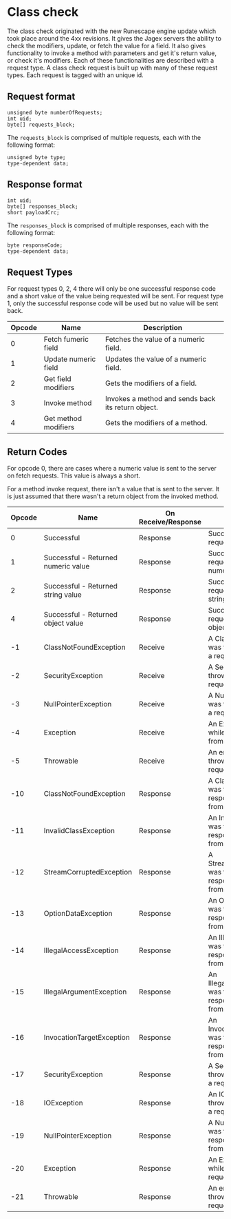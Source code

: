 # Class check

The class check originated with the new Runescape engine update which
took place around the 4xx revisions.
It gives the Jagex servers the ability to check the modifiers, update,
or fetch the value for a field.
It also gives functionality to invoke a method with parameters and get
it's return value, or check it's modifiers.
Each of these functionalities are described with a request type.
A class check request is built up with many of these request types.
Each request is tagged with an unique id.

## Request format

```
unsigned byte numberOfRequests;
int uid;
byte[] requests_block;
```

The `requests_block` is comprised of multiple requests, each with the following format:

```
unsigned byte type;
type-dependent data;
```

## Response format

```
int uid;
byte[] responses_block;
short payloadCrc;
```

The `responses_block` is comprised of multiple responses, each with the following format:

```
byte responseCode;
type-dependent data;
```

## Request Types

For request types 0, 2, 4 there will only be one successful response
code and a short value of the value being requested will be sent.
For request type 1, only the successful response code will be used but no
value will be sent back.

| Opcode | Name | Description |
|---|---|---|
| 0 | Fetch fumeric field  | Fetches the value of a numeric field. |
| 1 | Update numeric field | Updates the value of a numeric field. |
| 2 | Get field modifiers | Gets the modifiers of a field.  |
| 3 | Invoke method | Invokes a method and sends back its return object.  |
| 4 | Get method modifiers | Gets the modifiers of a method.  |

## Return Codes

For opcode 0, there are cases where a numeric value is sent to the server
on fetch requests.
This value is always a short.

For a method invoke request, there isn't a value that is sent to the server.
It is just assumed that there wasn't a return object from the invoked method.

| Opcode | Name | On Receive/Response | Description |
|---|---|---|---|
| 0 | Successful | Response | Successfully executed the request. |
| 1 | Successful - Returned numeric value | Response | Successfully executed the request, and returned a numeric value. |
| 2 | Successful - Returned string value | Response | Successfully executed the request, and returned a string value. |
| 4 | Successful - Returned object value | Response | Successfully executed the request, and returned an object value. |
| -1 | ClassNotFoundException | Receive | A ClassNotFoundException was thrown while receiving a request from the server. |
| -2 | SecurityException | Receive | A SecurityException was thrown while receiving a request from the server. |
| -3 | NullPointerException | Receive | A NullPointerException was thrown while receiving a request from the server. |
| -4 | Exception | Receive | An Exception was thrown while receiving a request from the server. |
| -5 | Throwable | Receive | An error or exception was thrown while receiving a request from the server. |
| -10 | ClassNotFoundException | Response | A ClassNotFoundException was thrown while responding to a request from the server. |
| -11 | InvalidClassException | Response | An InvalidClassException was thrown while responding to a request from the server. |
| -12 | StreamCorruptedException | Response | A StreamCorruptedException was thrown while responding to a request from the server. |
| -13 | OptionDataException | Response | An OptionDataException was thrown while responding to a request from the server. |
| -14 | IllegalAccessException | Response | An IllegalAccessException was thrown while responding to a request from the server. |
| -15 | IllegalArgumentException | Response | An IllegalArgumentException was thrown while responding to a request from the server. |
| -16 | InvocationTargetException | Response | An InvocationTargetException was thrown while responding to a request from the server. |
| -17 | SecurityException | Response | A SecurityException was thrown while responding to a request from the server.  |
| -18 | IOException | Response | An IOException was thrown while responding to a request from the server. |
| -19 | NullPointerException | Response | A NullPointerException was thrown while responding to a request from the server. |
| -20 | Exception | Response | An Exception was thrown while responding to a request from the server.  |
| -21 | Throwable | Response | An error or exception was thrown while receiving a request from the server.  |
